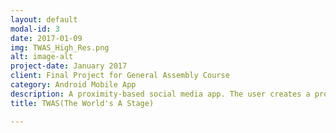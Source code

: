 ```yaml
---
layout: default
modal-id: 3
date: 2017-01-09
img: TWAS_High_Res.png
alt: image-alt
project-date: January 2017
client: Final Project for General Assembly Course
category: Android Mobile App
description: A proximity-based social media app. The user creates a profile, turns the app on, and shares their profile with other users that are physically nearby. Once other users' profiles are discovered, you can view their profile details and chat with them. Available for download on the <a href="https://play.google.com/apps/testing/shuvalov.nikita.twas">Google Play Store</a>
title: TWAS(The World's A Stage)

---
```

